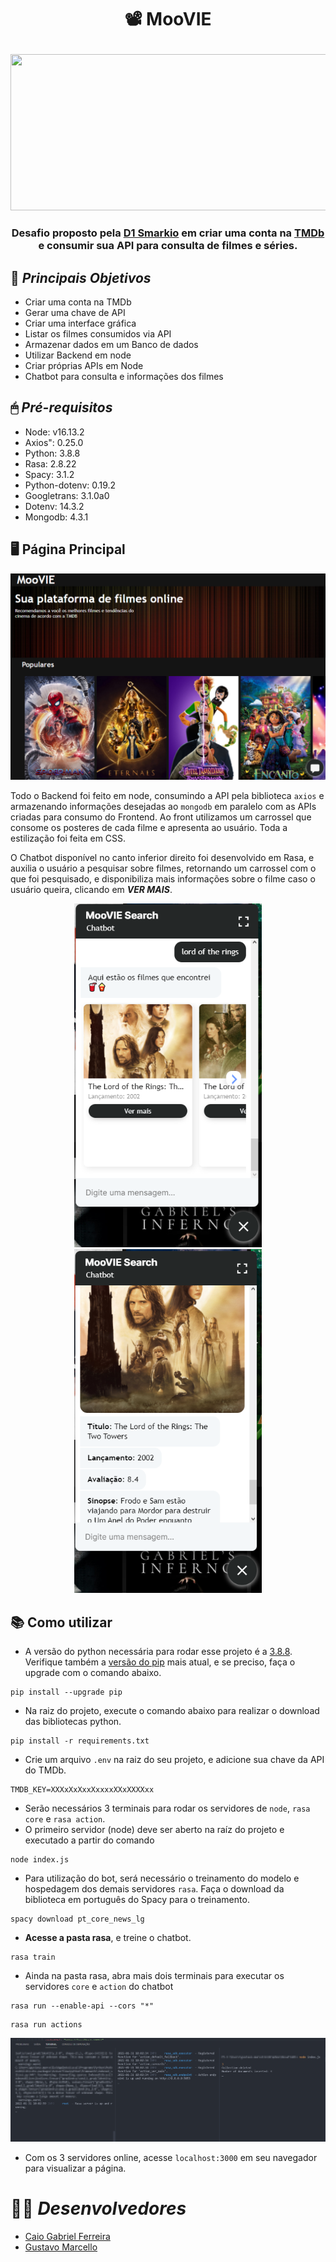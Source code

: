 # <p align=center>📽 MooVIE</p>
<img src="https://cdn.wallpapersafari.com/38/39/mebcYL.jpg" style="width:1000px;height:250px;"/>

### <p align=center>Desafio proposto pela [D1 Smarkio](https://www.smarkio.com.br/) em criar uma conta na [TMDb](https://www.themoviedb.org/?language=pt-BR/) e consumir sua API para consulta de filmes e séries.
</p>

## 📌 ***Principais Objetivos***
- Criar uma conta na TMDb
- Gerar uma chave de API
- Criar uma interface gráfica
- Listar os filmes consumidos via API
- Armazenar dados em um Banco de dados
- Utilizar Backend em node
- Criar próprias APIs em Node
- Chatbot para consulta e informações dos filmes

## 🖱 ***Pré-requisitos***
- Node: v16.13.2
- Axios": 0.25.0
- Python: 3.8.8
- Rasa: 2.8.22
- Spacy: 3.1.2
- Python-dotenv: 0.19.2
- Googletrans: 3.1.0a0
- Dotenv: 14.3.2
- Mongodb: 4.3.1

## 🖥 Página Principal
<img src="https://github.com/GustavoMarcello/DesafioD1/blob/main/src/img/MooVIE.png"/>

Todo o Backend foi feito em node, consumindo a API pela biblioteca `axios` e armazenando informações desejadas ao `mongodb` em paralelo com as APIs criadas para consumo do Frontend.
Ao front utilizamos um carrossel que consome os posteres de cada filme e apresenta ao usuário. Toda a estilização foi feita em CSS.

O Chatbot disponível no canto inferior direito foi desenvolvido em Rasa, e auxilia o usuário a pesquisar sobre filmes, retornando um carrossel com o que foi pesquisado, e disponibiliza mais informações sobre o filme caso o usuário queira, clicando em ***VER MAIS***.

<div align=center><img src="https://github.com/GustavoMarcello/DesafioD1/blob/main/src/img/Chatbot%201%20MooVIE.png" style="width:300px;height:550px;"/>  <img src="https://github.com/GustavoMarcello/DesafioD1/blob/main/src/img/Chatbot%202%20MooVIE.png" style="width:300px;height:550px;"/></div>


## 📚 Como utilizar
- A versão do python necessária para rodar esse projeto é a [3.8.8](https://www.python.org/downloads/release/python-388/). Verifique também a [versão do pip](https://pypi.org/project/pip/) mais atual, e se preciso, faça o upgrade com o comando abaixo.
```
pip install --upgrade pip
```
- Na raiz do projeto, execute o comando abaixo para realizar o download das bibliotecas python. 
```
pip install -r requirements.txt
```
- Crie um arquivo `.env` na raiz do seu projeto, e adicione sua chave da API do TMDb.
```
TMDB_KEY=XXXxXxXxxXxxxxXXxXXXXxx
```
- Serão necessários 3 terminais para rodar os servidores de `node`, `rasa core` e `rasa action`.
- O primeiro servidor (node) deve ser aberto na raíz do projeto e executado a partir do comando
```
node index.js
```
- Para utilização do bot, será necessário o treinamento do modelo e hospedagem dos demais servidores `rasa`. Faça o download da biblioteca em português do Spacy para o treinamento.
```
spacy download pt_core_news_lg
```
- **Acesse a pasta rasa**, e treine o chatbot.
```
rasa train
```
- Ainda na pasta rasa, abra mais dois terminais para executar os servidores `core` e `action` do chatbot
```
rasa run --enable-api --cors "*"
```
```
rasa run actions
```
<img src="https://github.com/GustavoMarcello/DesafioD1/blob/main/src/img/terminal%20MooVIE.png"/>

- Com os 3 servidores online, acesse `localhost:3000` em seu navegador para visualizar a página.

# 👨‍💻 ***Desenvolvedores***
- [Caio Gabriel Ferreira](https://www.linkedin.com/in/caio-gferreira/)
- [Gustavo Marcello](https://www.linkedin.com/in/gustavo-goetze-marcello-66275715a/)
